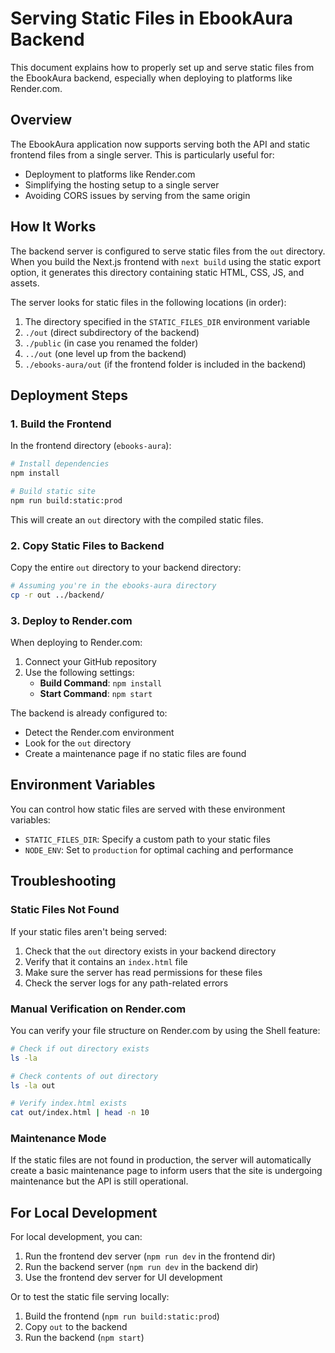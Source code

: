 # Serving Static Files in EbookAura Backend

This document explains how to properly set up and serve static files from the EbookAura backend, especially when deploying to platforms like Render.com.

## Overview

The EbookAura application now supports serving both the API and static frontend files from a single server. This is particularly useful for:
- Deployment to platforms like Render.com
- Simplifying the hosting setup to a single server
- Avoiding CORS issues by serving from the same origin

## How It Works

The backend server is configured to serve static files from the `out` directory. When you build the Next.js frontend with `next build` using the static export option, it generates this directory containing static HTML, CSS, JS, and assets.

The server looks for static files in the following locations (in order):
1. The directory specified in the `STATIC_FILES_DIR` environment variable
2. `./out` (direct subdirectory of the backend)
3. `./public` (in case you renamed the folder)
4. `../out` (one level up from the backend)
5. `./ebooks-aura/out` (if the frontend folder is included in the backend)

## Deployment Steps

### 1. Build the Frontend

In the frontend directory (`ebooks-aura`):

```bash
# Install dependencies
npm install

# Build static site
npm run build:static:prod
```

This will create an `out` directory with the compiled static files.

### 2. Copy Static Files to Backend

Copy the entire `out` directory to your backend directory:

```bash
# Assuming you're in the ebooks-aura directory
cp -r out ../backend/
```

### 3. Deploy to Render.com

When deploying to Render.com:

1. Connect your GitHub repository
2. Use the following settings:
   - **Build Command**: `npm install`
   - **Start Command**: `npm start`

The backend is already configured to:
- Detect the Render.com environment
- Look for the `out` directory
- Create a maintenance page if no static files are found

## Environment Variables

You can control how static files are served with these environment variables:

- `STATIC_FILES_DIR`: Specify a custom path to your static files
- `NODE_ENV`: Set to `production` for optimal caching and performance

## Troubleshooting

### Static Files Not Found

If your static files aren't being served:

1. Check that the `out` directory exists in your backend directory
2. Verify that it contains an `index.html` file
3. Make sure the server has read permissions for these files
4. Check the server logs for any path-related errors

### Manual Verification on Render.com

You can verify your file structure on Render.com by using the Shell feature:

```bash
# Check if out directory exists
ls -la

# Check contents of out directory
ls -la out

# Verify index.html exists
cat out/index.html | head -n 10
```

### Maintenance Mode

If the static files are not found in production, the server will automatically create a basic maintenance page to inform users that the site is undergoing maintenance but the API is still operational.

## For Local Development

For local development, you can:

1. Run the frontend dev server (`npm run dev` in the frontend dir)
2. Run the backend server (`npm run dev` in the backend dir)
3. Use the frontend dev server for UI development

Or to test the static file serving locally:

1. Build the frontend (`npm run build:static:prod`)
2. Copy `out` to the backend
3. Run the backend (`npm start`) 